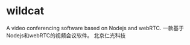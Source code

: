 # wildcat
A video conferencing software based on Nodejs and webRTC.
一款基于Nodejs和webRTC的视频会议软件。
北京仁光科技
